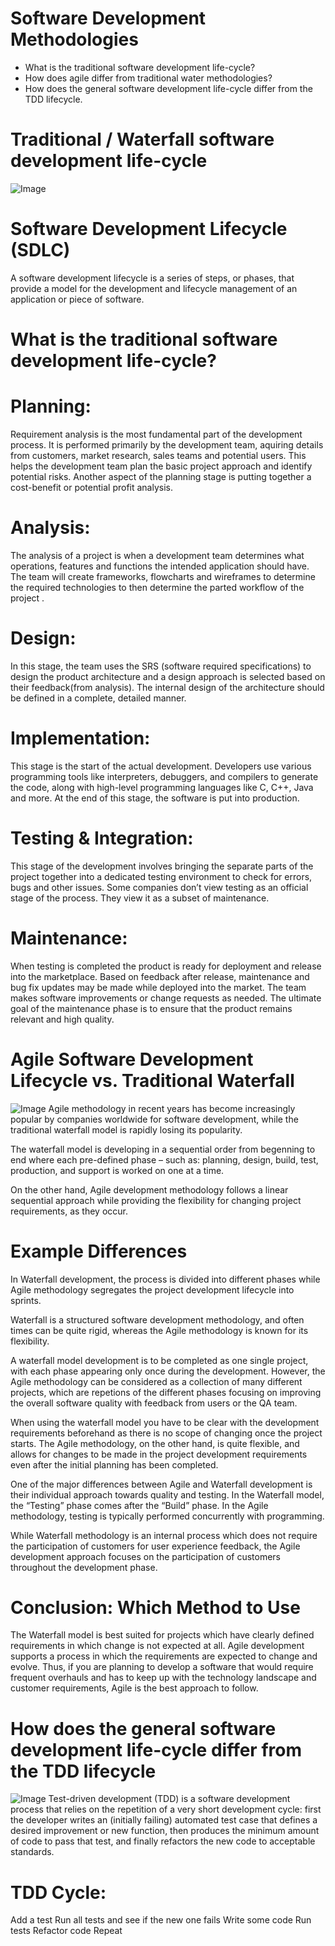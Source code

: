 # Software Development Methodologies
- What is the traditional software development life-cycle?
- How does agile differ from traditional water methodologies?
- How does the general software development life-cycle differ from the TDD lifecycle. 


# Traditional / Waterfall software development life-cycle
![Image](https://online.husson.edu/wp-content/uploads/2016/03/627x627-SftwareDev-Feature-HUSS.jpg)
# Software Development Lifecycle (SDLC)
 A software development lifecycle is a series of steps, or phases, that provide a model for the development and lifecycle management of an application or piece of software.


# What is the traditional software development life-cycle?
# Planning:
Requirement analysis is the most fundamental part of the development process. It is performed primarily by the development team, aquiring details from customers, market research, sales teams and potential users. This helps the development team plan the basic project approach and identify potential risks. Another aspect of the planning stage is putting together a cost-benefit or potential profit analysis.
# Analysis:
The analysis of a project is when a development team determines what operations, features and functions the intended application should have. The team will create frameworks, flowcharts and wireframes to determine the required technologies to then determine the parted workflow of the project .


# Design:
In this stage, the team uses the SRS (software required specifications) to design the product architecture and a design approach is selected based on their feedback(from analysis). The internal design of the architecture should be defined in a complete, detailed manner.


# Implementation:
This stage is the start of the actual development. Developers use various programming tools like interpreters, debuggers, and compilers to generate the code, along with high-level programming languages like C, C++, Java and more. At the end of this stage, the software is put into production. 
# Testing & Integration:
This stage of the development involves bringing the separate parts of the project together into a dedicated testing environment to check for errors, bugs and other issues. Some companies don’t view testing as an official stage of the process. They view it as a subset of maintenance.
# Maintenance:
When testing is completed the product is ready for deployment and release into the marketplace. Based on feedback after release, maintenance and bug fix updates may be made while deployed into the market. The team makes software improvements or change requests as needed. The ultimate goal of the maintenance phase is to ensure that the product remains relevant and high quality.




# Agile Software Development Lifecycle vs. Traditional Waterfall
![Image](http://ekiy5aot90-flywheel.netdna-ssl.com/wp-content/uploads/2013/07/segue-blog-waterfall-vs-agile-which-is-right-development-methodology-for-your-project.png)
Agile methodology in recent years has become increasingly popular by companies worldwide for software development, while the traditional waterfall model is rapidly losing its popularity. 


The waterfall model is developing in a sequential order from begenning to end where each pre-defined phase – such as: planning, design, build, test, production, and support is worked on one at a time. 


On the other hand, Agile development methodology follows a linear sequential approach while providing the flexibility for changing project requirements, as they occur.
# Example Differences
In Waterfall development, the process is divided into different phases while Agile methodology segregates the project development lifecycle into sprints. 


Waterfall is a structured software development methodology, and often times can be quite rigid, whereas the Agile methodology is known for its flexibility. 


A waterfall model development is to be completed as one single project, with each phase appearing only once during the development. However, the Agile methodology can be considered as a collection of many different projects, which are repetions of the different phases focusing on improving the overall software quality with feedback from users or the QA team. 


When using the waterfall model you have to be clear with the development requirements beforehand as there is no scope of changing once the project starts. The Agile methodology, on the other hand, is quite flexible, and allows for changes to be made in the project development requirements even after the initial planning has been completed.


One of the major differences between Agile and Waterfall development is their individual approach towards quality and testing. In the Waterfall model, the “Testing” phase comes after the “Build” phase. In the Agile methodology, testing is typically performed concurrently with programming. 


While Waterfall methodology is an internal process which does not require the participation of customers for user experience feedback, the Agile development approach focuses on the participation of customers throughout the development phase.
# Conclusion: Which Method to Use
The Waterfall model is best suited for projects which have clearly defined requirements in which change is not expected at all. Agile development supports a process in which the requirements are expected to change and evolve. Thus, if you are planning to develop a software that would require frequent overhauls and has to keep up with the technology landscape and customer requirements, Agile is the best approach to follow. 




# How does the general software development life-cycle differ from the TDD lifecycle


![Image](https://hiddeninplainsight.co.uk/wp-content/uploads/2015/03/Standard-TDD-Cycle.png)
Test-driven development (TDD) is a software development process that relies on the repetition of a very short development cycle: first the developer writes an (initially failing) automated test case that defines a desired improvement or new function, then produces the minimum amount of code to pass that test, and finally refactors the new code to acceptable standards.


# TDD Cycle:
Add a test
Run all tests and see if the new one fails
Write some code
Run tests
Refactor code
Repeat






